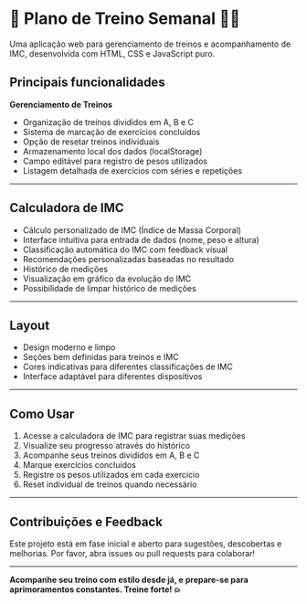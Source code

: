 # 💪 Plano de Treino Semanal 🏋️‍♂️

Uma aplicação web para gerenciamento de treinos e acompanhamento de IMC, desenvolvida com HTML, CSS e JavaScript puro.

## Principais funcionalidades

**Gerenciamento de Treinos**
- Organização de treinos divididos em A, B e C
- Sistema de marcação de exercícios concluídos
- Opção de resetar treinos individuais
- Armazenamento local dos dados (localStorage)
- Campo editável para registro de pesos utilizados
- Listagem detalhada de exercícios com séries e repetições

---

## **Calculadora de IMC**
- Cálculo personalizado de IMC (Índice de Massa Corporal)
- Interface intuitiva para entrada de dados (nome, peso e altura)
- Classificação automática do IMC com feedback visual
- Recomendações personalizadas baseadas no resultado
- Histórico de medições
- Visualização em gráfico da evolução do IMC
- Possibilidade de limpar histórico de medições

---

## **Layout**
- Design moderno e limpo
- Seções bem definidas para treinos e IMC
- Cores indicativas para diferentes classificações de IMC
- Interface adaptável para diferentes dispositivos
  
---
## **Como Usar**
1. Acesse a calculadora de IMC para registrar suas medições
2. Visualize seu progresso através do histórico
3. Acompanhe seus treinos divididos em A, B e C
4. Marque exercícios concluídos
5. Registre os pesos utilizados em cada exercício
6. Reset individual de treinos quando necessário

---

## Contribuições e Feedback

Este projeto está em fase inicial e aberto para sugestões, descobertas e melhorias. Por favor, abra issues ou pull requests para colaborar!

---

**Acompanhe seu treino com estilo desde já, e prepare-se para aprimoramentos constantes. Treine forte! 💥**
